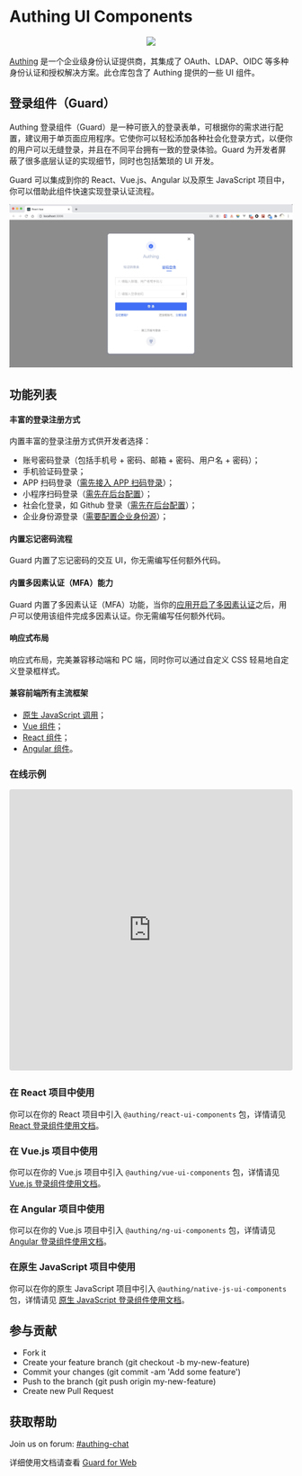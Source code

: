 # Authing UI Components

<div align=center><img src="https://files.authing.co/authing-console/authing-logo-new-20210924.svg"></div>

[Authing](https://authing.cn) 是一个企业级身份认证提供商，其集成了 OAuth、LDAP、OIDC 等多种身份认证和授权解决方案。此仓库包含了 Authing 提供的一些 UI 组件。

## 登录组件（Guard）

Authing 登录组件（Guard）是一种可嵌入的登录表单，可根据你的需求进行配置，建议用于单页面应用程序。它使你可以轻松添加各种社会化登录方式，以便你的用户可以无缝登录，并且在不同平台拥有一致的登录体验。Guard 为开发者屏蔽了很多底层认证的实现细节，同时也包括繁琐的 UI 开发。

Guard 可以集成到你的 React、Vue.js、Angular 以及原生 JavaScript 项目中，你可以借助此组件快速实现登录认证流程。

![Guard Demo](./static/images/guard-demo.jpg)

## 功能列表

#### 丰富的登录注册方式

内置丰富的登录注册方式供开发者选择：

- 账号密码登录（包括手机号 + 密码、邮箱 + 密码、用户名 + 密码）；
- 手机验证码登录；
- APP 扫码登录（[需先接入 APP 扫码登录](https://docs.authing.cn/v2/guides/authentication/qrcode/use-self-build-app/)）；
- 小程序扫码登录（[需先在后台配置](https://docs.authing.cn/v2/guides/authentication/qrcode/use-wechat-miniprogram/)）；
- 社会化登录，如 Github 登录（[需先在后台配置](https://docs.authing.cn/v2/guides/connections/social.html)）；
- 企业身份源登录（[需要配置企业身份源](https://docs.authing.cn/v2/guides/connections/enterprise.html)）；

#### 内置忘记密码流程

Guard 内置了忘记密码的交互 UI，你无需编写任何额外代码。

#### 内置多因素认证（MFA）能力

Guard 内置了多因素认证（MFA）功能，当你的[应用开启了多因素认证](https://docs.authing.cn/v2/guides/app/mfa.html)之后，用户可以使用该组件完成多因素认证。你无需编写任何额外代码。

#### 响应式布局

响应式布局，完美兼容移动端和 PC 端，同时你可以通过自定义 CSS 轻易地自定义登录框样式。

#### 兼容前端所有主流框架

- [原生 JavaScript 调用](https://docs.authing.cn/v2/reference/ui-components/native-javascript.html)；
- [Vue 组件](https://docs.authing.cn/v2/reference/ui-components/vue.html)；
- [React 组件](https://docs.authing.cn/v2/reference/ui-components/react.html)；
- [Angular 组件](https://docs.authing.cn/v2/reference/ui-components/angular.html)。

### 在线示例

<iframe src="https://codesandbox.io/embed/red-microservice-6613h?fontsize=14&hidenavigation=1&theme=dark"
     style="width:100%; height:500px; border:0; border-radius: 4px; overflow:hidden;"
     title="authing-react-guard"
     allow="accelerometer; ambient-light-sensor; camera; encrypted-media; geolocation; gyroscope; hid; microphone; midi; payment; usb; vr; xr-spatial-tracking"
     sandbox="allow-forms allow-modals allow-popups allow-presentation allow-same-origin allow-scripts"
   ></iframe>

### 在 React 项目中使用

你可以在你的 React 项目中引入 `@authing/react-ui-components` 包，详情请见 [React 登录组件使用文档](https://docs.authing.cn/v2/reference/ui-components/react.html)。

### 在 Vue.js 项目中使用

你可以在你的 Vue.js 项目中引入 `@authing/vue-ui-components` 包，详情请见 [Vue.js 登录组件使用文档](https://docs.authing.cn/v2/reference/ui-components/vue.html)。

### 在 Angular 项目中使用

你可以在你的 Vue.js 项目中引入 `@authing/ng-ui-components` 包，详情请见 [Angular 登录组件使用文档](https://docs.authing.cn/v2/reference/ui-components/angular.html)。

### 在原生 JavaScript 项目中使用

你可以在你的原生 JavaScript 项目中引入 `@authing/native-js-ui-components` 包，详情请见 [原生 JavaScript 登录组件使用文档](https://docs.authing.cn/v2/reference/ui-components/native-javascript.html)。

## 参与贡献
- Fork it
- Create your feature branch (git checkout -b my-new-feature)
- Commit your changes (git commit -am 'Add some feature')
- Push to the branch (git push origin my-new-feature)
- Create new Pull Request
## 获取帮助

Join us on forum: [#authing-chat](https://forum.authing.cn/)

详细使用文档请查看 [Guard for Web](https://docs.authing.cn/v2/reference/ui-components/)
